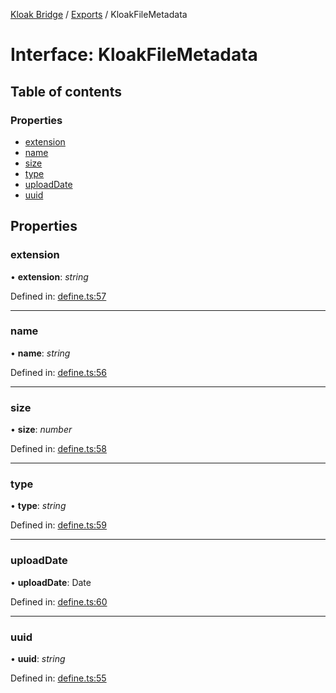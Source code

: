 [Kloak Bridge](../README.md) / [Exports](../modules.md) / KloakFileMetadata

# Interface: KloakFileMetadata

## Table of contents

### Properties

- [extension](kloakfilemetadata.md#extension)
- [name](kloakfilemetadata.md#name)
- [size](kloakfilemetadata.md#size)
- [type](kloakfilemetadata.md#type)
- [uploadDate](kloakfilemetadata.md#uploaddate)
- [uuid](kloakfilemetadata.md#uuid)

## Properties

### extension

• **extension**: *string*

Defined in: [define.ts:57](https://github.com/CoNET-project/kloak-bridge/blob/fd9d775/src/define.ts#L57)

___

### name

• **name**: *string*

Defined in: [define.ts:56](https://github.com/CoNET-project/kloak-bridge/blob/fd9d775/src/define.ts#L56)

___

### size

• **size**: *number*

Defined in: [define.ts:58](https://github.com/CoNET-project/kloak-bridge/blob/fd9d775/src/define.ts#L58)

___

### type

• **type**: *string*

Defined in: [define.ts:59](https://github.com/CoNET-project/kloak-bridge/blob/fd9d775/src/define.ts#L59)

___

### uploadDate

• **uploadDate**: Date

Defined in: [define.ts:60](https://github.com/CoNET-project/kloak-bridge/blob/fd9d775/src/define.ts#L60)

___

### uuid

• **uuid**: *string*

Defined in: [define.ts:55](https://github.com/CoNET-project/kloak-bridge/blob/fd9d775/src/define.ts#L55)
